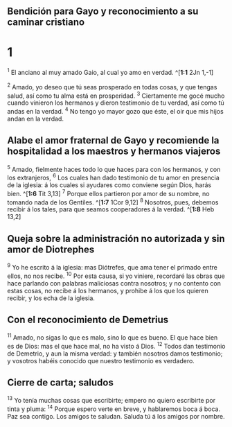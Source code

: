 ## Bendición para Gayo y reconocimiento a su caminar cristiano
# 1 
<sup class='bibleverse'>1</sup> El anciano al muy amado Gaio, al cual yo amo en verdad. ^[**1:1** 2Jn 1,-1] 


<sup class='bibleverse'>2</sup> Amado, yo deseo que tú seas prosperado en todas cosas, y que tengas salud, así como tu alma está en prosperidad. <sup class='bibleverse'>3</sup> Ciertamente me gocé mucho cuando vinieron los hermanos y dieron testimonio de tu verdad, así como tú andas en la verdad. <sup class='bibleverse'>4</sup> No tengo yo mayor gozo que éste, el oir que mis hijos andan en la verdad. 

## Alabe el amor fraternal de Gayo y recomiende la hospitalidad a los maestros y hermanos viajeros
<sup class='bibleverse'>5</sup> Amado, fielmente haces todo lo que haces para con los hermanos, y con los extranjeros, <sup class='bibleverse'>6</sup> Los cuales han dado testimonio de tu amor en presencia de la iglesia: á los cuales si ayudares como conviene según Dios, harás bien. ^[**1:6** Tit 3,13] <sup class='bibleverse'>7</sup> Porque ellos partieron por amor de su nombre, no tomando nada de los Gentiles. ^[**1:7** 1Cor 9,12] <sup class='bibleverse'>8</sup> Nosotros, pues, debemos recibir á los tales, para que seamos cooperadores á la verdad. ^[**1:8** Heb 13,2] 
  

## Queja sobre la administración no autorizada y sin amor de Diotrephes
<sup class='bibleverse'>9</sup> Yo he escrito á la iglesia: mas Diótrefes, que ama tener el primado entre ellos, no nos recibe. <sup class='bibleverse'>10</sup> Por esta causa, si yo viniere, recordaré las obras que hace parlando con palabras maliciosas contra nosotros; y no contento con estas cosas, no recibe á los hermanos, y prohibe á los que los quieren recibir, y los echa de la iglesia. 

## Con el reconocimiento de Demetrius
<sup class='bibleverse'>11</sup> Amado, no sigas lo que es malo, sino lo que es bueno. El que hace bien es de Dios: mas el que hace mal, no ha visto á Dios. <sup class='bibleverse'>12</sup> Todos dan testimonio de Demetrio, y aun la misma verdad: y también nosotros damos testimonio; y vosotros habéis conocido que nuestro testimonio es verdadero. 

## Cierre de carta; saludos
<sup class='bibleverse'>13</sup> Yo tenía muchas cosas que escribirte; empero no quiero escribirte por tinta y pluma: <sup class='bibleverse'>14</sup> Porque espero verte en breve, y hablaremos boca á boca. Paz sea contigo. Los amigos te saludan. Saluda tú á los amigos por nombre. 
